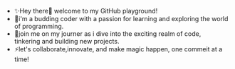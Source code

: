  - ✨Hey there👋 welcome to my GitHub playground! 
 - 🌱i'm a budding coder with a passion for learning and exploring the world of programming.  
 - 👀join me on my journer as i dive into the exciting realm of code, tinkering and building new projects.
 - ⚡let's collaborate,innovate, and make magic happen, one commeit at a time!
